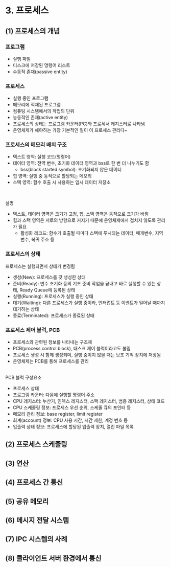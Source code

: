 # 3. 프로세스

## (1) 프로세스의 개념

### 프로그램
- 실행 파일
- 디스크에 저장된 명령어 리스트
- 수동적 존재(passive entity)

### 프로세스
- 실행 중인 프로그램
- 메모리에 적재된 프로그램
- 컴퓨팅 시스템에서의 작업의 단위
- 능동적인 존재(active entity)
- 프로세스의 상태는 프로그램 카운터(PC)와 프로세서 레지스터로 나타냄
- 운영체제가 해야하는 가장 기본적인 일이 이 프로세스 관리다~

### 프로세스의 메모리 배치 구조

<!-- 사진 -->
- 텍스트 영역: 실행 코드(명령어)
- 데이터 영역: 전역 변수, 초기화 데이터 영역과 bss로 한 번 더 나누기도 함
  - bss(block started symbol): 초기화되지 않은 데이터
- 힙 영역: 실행 중 동적으로 할당되는 메모리
- 스택 영역: 함수 호출 시 사용하는 임시 데이터 저장소

<br/>

설명

- 텍스트, 데이터 영역은 크기가 고정, 힙, 스택 영역은 동적으로 크기가 바뀜
- 힙과 스택 영역은 서로의 방향으로 커지기 때문에 운영체제에서 겹치지 않도록 관리가 필요
  - 활성화 레코드: 함수가 호출될 때마다 스택에 푸시되는 데이터, 매개변수, 지역 변수, 복귀 주소 등

### 프로세스의 상태
<!-- 사진   -->
프로세스는 실행되면서 상태가 변경됨
- 생성(New): 프로세스를 갓 생성한 상태
- 준비(Ready): 변수 초기화 등의 기초 준비 작업을 끝내고 바로 실행할 수 있는 상태, Ready Queue에 등록된 상태
- 실행(Running): 프로세스가 실행 중인 상태
- 대기(Waiting): 다른 프로세스가 실행 중이라, 인터럽트 등 이벤트가 일어날 때까지 대기하는 상태
- 종료(Terminated): 프로세스가 종료된 상태

### 프로세스 제어 블럭, PCB
- 프로세스와 관련된 정보를 나타내는 구조체
- PCB(process control block), 태스크 제어 블럭이라고도 불림
- 프로세스 생성 시 함께 생성되며, 실행 중이지 않을 때는 보조 기억 장치에 저장됨
- 운영체제는 PCB를 통해 프로세스를 관리

<br/>
<!-- PCB 블럭 사진 -->
PCB 블럭 구성요소

- 프로세스 상태
- 프로그램 카운터: 다음에 실행할 명령어 주소
- CPU 레지스터: 누산기, 인덱스 레지스터, 스택 레지스터, 범용 레지스터, 상태 코드
- CPU 스케줄링 정보: 프로세스 우선 순위, 스케줄 큐의 포인터 등
- 메모리 관리 정보: base register, limit register
- 회계(account) 정보: CPU 사용 시간, 시간 제한, 계정 번호 등
- 입출력 상태 정보: 프로세스에 할당된 입출력 장치, 열린 파일 목록


## (2) 프로세스 스케줄링



## (3) 연산

## (4) 프로세스 간 통신

## (5) 공유 메모리

## (6) 메시지 전달 시스템

## (7) IPC 시스템의 사례

## (8) 클라이언트 서버 환경에서 통신
